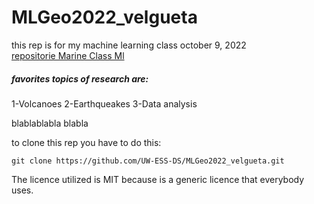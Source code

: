 # MLGeo2022_velgueta
 this rep is for my machine learning class october 9, 2022 \
 [repositorie Marine Class Ml](https://github.com/UW-ESS-DS/MLGeo-Autumn22)
 ##### favorites topics of research are:
 1-Volcanoes
 2-Earthqueakes
 3-Data analysis
 
 
 blablablabla blabla

 to clone this rep you have to do this:
 ~~~
 git clone https://github.com/UW-ESS-DS/MLGeo2022_velgueta.git
 ~~~
 The licence utilized is MIT because is a generic licence that everybody uses.

